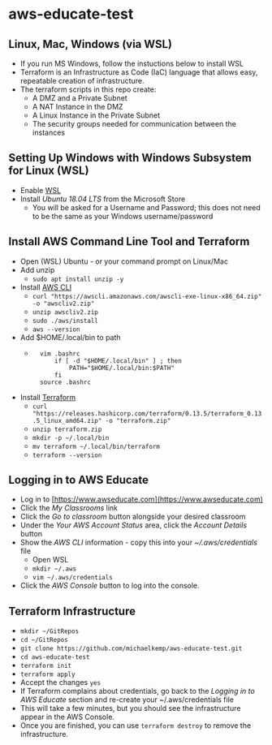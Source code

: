 # aws-educate-test

## Linux, Mac, Windows (via WSL)

- If you run MS Windows, follow the instuctions below to install WSL
- Terraform is an Infrastructure as Code (IaC) language that allows easy, repeatable creation of infrastructure.
- The terraform scripts in this repo create:
    - A DMZ and a Private Subnet
    - A NAT Instance in the DMZ
    - A Linux Instance in the Private Subnet
    - The security groups needed for communication between the instances

## Setting Up Windows with Windows Subsystem for Linux (WSL)

- Enable [WSL](https://docs.microsoft.com/en-us/windows/wsl/install-win10)
- Install *Ubuntu 18.04 LTS* from the Microsoft Store
    - You will be asked for a Username and Password; this does not need to be the same as your Windows username/password

## Install AWS Command Line Tool and Terraform

- Open (WSL) Ubuntu - or your command prompt on Linux/Mac
- Add unzip
    - ```sudo apt install unzip -y```
- Install [AWS CLI](https://docs.aws.amazon.com/cli/latest/userguide/install-cliv2-linux.html)
    - ```curl "https://awscli.amazonaws.com/awscli-exe-linux-x86_64.zip" -o "awscliv2.zip"```
    - ```unzip awscliv2.zip```
    - ```sudo ./aws/install```
    - ```aws --version```
- Add $HOME/.local/bin to path
    - ```
        vim .bashrc
            if [ -d "$HOME/.local/bin" ] ; then
                PATH="$HOME/.local/bin:$PATH"
            fi
        source .bashrc
- Install [Terraform](https://www.terraform.io/downloads.html)
    - ```curl "https://releases.hashicorp.com/terraform/0.13.5/terraform_0.13.5_linux_amd64.zip" -o "terraform.zip"```
    - ```unzip terraform.zip```
    - ```mkdir -p ~/.local/bin```
    - ```mv terraform ~/.local/bin/terraform```
    - ```terraform --version```

## Logging in to AWS Educate

- Log in to [https://www.awseducate.com](https://www.awseducate.com)
- Click the *My Classrooms* link
- Click the *Go to classroom* button alongside your desired classroom
- Under the *Your AWS Account Status* area, click the *Account Details* button
- Show the *AWS CLI* information - copy this into your *~/.aws/credentials* file
    - Open WSL
    - ```mkdir ~/.aws```
    - ```vim ~/.aws/credentials```
- Click the *AWS Console* button to log into the console.

## Terraform Infrastructure

- ```mkdir ~/GitRepos```
- ```cd ~/GitRepos```
- ```git clone https://github.com/michaelkemp/aws-educate-test.git```
- ```cd aws-educate-test```
- ```terraform init```
- ```terraform apply```
- Accept the changes ```yes```
- If Terraform complains about credentials, go back to the *Logging in to AWS Educate* section and re-create your ~/.aws/credentials file
- This will take a few minutes, but you should see the infrastructure appear in the AWS Console.
- Once you are finished, you can use ```terraform destroy``` to remove the infrastructure.

